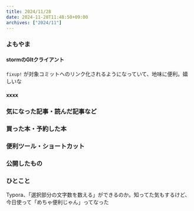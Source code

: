 ```yaml
---
title: 2024/11/28
date: 2024-11-28T11:48:50+09:00
archives: ["2024/11"]
---
```

### よもやま
#### stormのGItクライアント

`fixup!` が対象コミットへのリンク化されるようになっていて、地味に便利。嬉しいな

#### xxxx

### 気になった記事・読んだ記事など

### 買った本・予約した本

### 便利ツール・ショートカット

### 公開したもの

### ひとこと

Typora、「選択部分の文字数を数える」ができるのか。知ってた気もするけど、今日使って「めちゃ便利じゃん」ってなった

